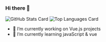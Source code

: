 ### Hi there 👋

![GitHub Stats Card](https://github-readme-stats.vercel.app/api?username=Akramovic1)
![Top Languages Card](https://github-readme-stats.vercel.app/api/top-langs/?username=Akramovic1)
- 🔭 I’m currently working on Vue.js projects
- 🌱 I’m currently learning javaScript & vue

<!--
**Akramovic1/Akramovic1** is a ✨ _special_ ✨ repository because its `README.md` (this file) appears on your GitHub profile.

Here are some ideas to get you started:

- 🔭 I’m currently working on ...
- 🌱 I’m currently learning ...
- 👯 I’m looking to collaborate on ...
- 🤔 I’m looking for help with ...
- 💬 Ask me about ...
- 📫 How to reach me: eng.akramovic@gmail.com
- 😄 Pronouns: ...
- ⚡ Fun fact: ...
-->

